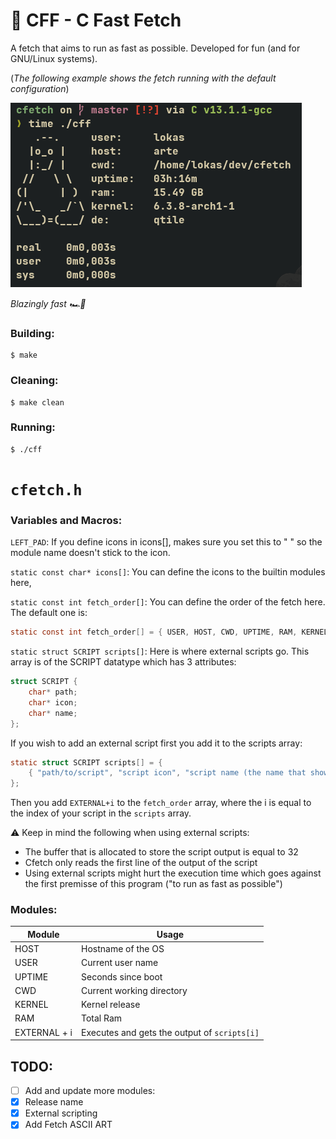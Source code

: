 # 🚀 CFF - C Fast Fetch
A fetch that aims to run as fast as possible. Developed for fun (and for GNU/Linux systems).

(_The following example shows the fetch running with the default configuration_)

![](https://raw.githubusercontent.com/egujito/cff/master/example-og.png)

_Blazingly fast  🏎️💨_

### Building:

```
$ make
```

### Cleaning:

```
$ make clean
```

### Running:

```
$ ./cff
```

# `cfetch.h`

### Variables and Macros:

`LEFT_PAD`: If you define icons in icons[], makes sure you set this to " " so the module name doesn't stick to the icon.

`static const char* icons[]`: You can define the icons to the builtin modules here,

`static const int fetch_order[]`: You can define the order of the fetch here. The default one is:
```c
static const int fetch_order[] = { USER, HOST, CWD, UPTIME, RAM, KERNEL, DE };
```
`static struct SCRIPT scripts[]`: Here is where external scripts go. This array is of the SCRIPT datatype which has 3 attributes:
```c
struct SCRIPT {
	char* path;
	char* icon;
	char* name;
};
```
If you wish to add an external script first you add it to the scripts array:
```c
static struct SCRIPT scripts[] = {
	{ "path/to/script", "script icon", "script name (the name that shows on the fetch)" }
};
```
Then you add `EXTERNAL+i` to the `fetch_order` array, where the i is equal to the index of your script in the `scripts` array. 

⚠️ Keep in mind the following when using external scripts:
- The buffer that is allocated to store the script output is equal to 32
- Cfetch only reads the first line of the output of the script
- Using external scripts might hurt the execution time which goes against the first premisse of this program ("to run as fast as possible")

### Modules:

Module        | Usage
------------- | -------------
HOST  	      | Hostname of the OS
USER  	      | Current user name
UPTIME        | Seconds since boot
CWD           | Current working directory
KERNEL        | Kernel release
RAM           | Total Ram
EXTERNAL + i  | Executes and gets the output of `scripts[i]`

## TODO:

- [ ]  Add and update more modules:
- [x]  Release name
- [x]  External scripting
- [x]  Add Fetch ASCII ART
